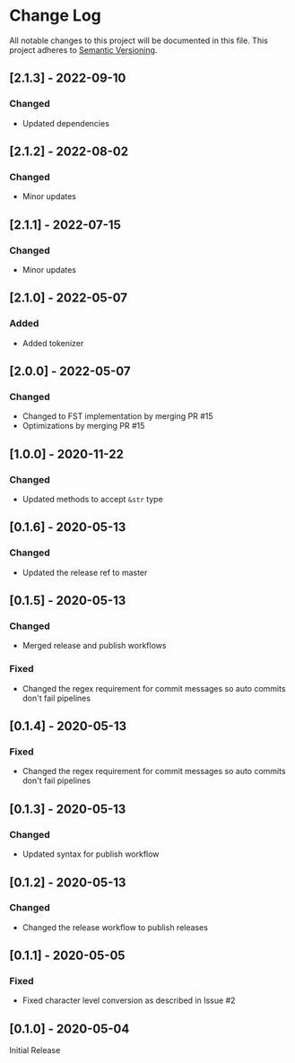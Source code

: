 # Change Log
All notable changes to this project will be documented in this file. This project adheres to [Semantic Versioning](http://semver.org/).

## [2.1.3] - 2022-09-10
### Changed
- Updated dependencies

## [2.1.2] - 2022-08-02
### Changed
- Minor updates

## [2.1.1] - 2022-07-15
### Changed
- Minor updates

## [2.1.0] - 2022-05-07
### Added
- Added tokenizer

## [2.0.0] - 2022-05-07
### Changed
- Changed to FST implementation by merging PR #15
- Optimizations by merging PR #15

## [1.0.0] - 2020-11-22
### Changed
- Updated methods to accept `&str` type

## [0.1.6] - 2020-05-13
### Changed
- Updated the release ref to master

## [0.1.5] - 2020-05-13
### Changed
- Merged release and publish workflows

### Fixed
- Changed the regex requirement for commit messages so auto commits don't fail pipelines

## [0.1.4] - 2020-05-13
### Fixed
- Changed the regex requirement for commit messages so auto commits don't fail pipelines

## [0.1.3] - 2020-05-13
### Changed
- Updated syntax for publish workflow

## [0.1.2] - 2020-05-13
### Changed
- Changed the release workflow to publish releases

## [0.1.1] - 2020-05-05
### Fixed
- Fixed character level conversion as described in Issue #2

## [0.1.0] - 2020-05-04
Initial Release
